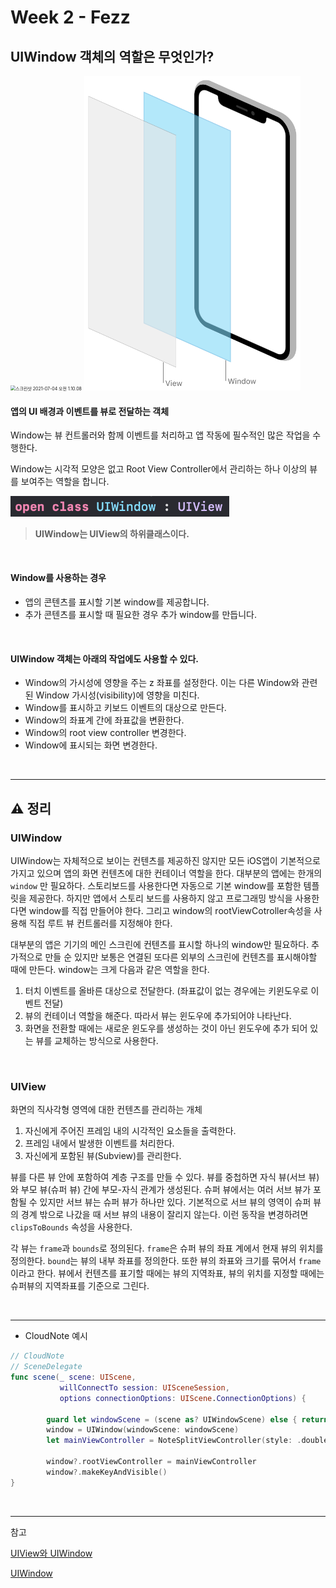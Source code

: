 # Week 2 - Fezz

## UIWindow 객체의 역할은 무엇인가?

<img src="/Users/yjaewoongnaver.com/Desktop/스크린샷 2021-07-04 오전 1.10.08.png" alt="스크린샷 2021-07-04 오전 1.10.08" style="zoom:50%;" /> 

<img src="https://raw.githubusercontent.com/Fezravien/UploadForMarkdown/forUpload/img/c05af6a2-c616-482b-8f65-98013d40bb05.png" alt="window" style="zoom:55%;" /> 

<br> 

#### 앱의 UI 배경과 이벤트를 뷰로 전달하는 객체

Window는 뷰 컨트롤러와 함께 이벤트를 처리하고 앱 작동에 필수적인 많은 작업을 수행한다.

Window는 시각적 모양은 없고 Root View Controller에서 관리하는 하나 이상의 뷰를 보여주는 역할을 합니다.

<img src="https://raw.githubusercontent.com/Fezravien/UploadForMarkdown/forUpload/img/%E1%84%89%E1%85%B3%E1%84%8F%E1%85%B3%E1%84%85%E1%85%B5%E1%86%AB%E1%84%89%E1%85%A3%E1%86%BA%202021-07-04%20%E1%84%8B%E1%85%A9%E1%84%8C%E1%85%A5%E1%86%AB%201.16.18.png" alt="스크린샷 2021-07-04 오전 1.16.18" style="zoom:60%;" /> 

> **UIWindow는 UIView의 하위클래스이다.** 

<br>

#### Window를 사용하는 경우

- 앱의 콘텐츠를 표시할 기본 window를 제공합니다.
- 추가 콘텐츠를 표시할 때 필요한 경우 추가 window를 만듭니다.

<br>

#### UIWindow 객체는 아래의 작업에도 사용할 수 있다.

- Window의 가시성에 영향을 주는 z 좌표를 설정한다. 이는 다른 Window와 관련된 Window 가시성(visibility)에 영향을 미친다. 
- Window를 표시하고 키보드 이벤트의 대상으로 만든다.
- Window의 좌표계 간에 좌표값을 변환한다.
- Window의 root view controller 변경한다.
- Window에 표시되는 화면 변경한다.

<br>

---

## ⚠️ 정리

### UIWindow

UIWindow는 자체적으로 보이는 컨텐츠를 제공하진 않지만 모든 iOS앱이 기본적으로 가지고 있으며 앱의 화면 컨텐츠에 대한 컨테이너 역할을 한다. 대부분의 앱에는 한개의 `window` 만 필요하다. 스토리보드를 사용한다면 자동으로 기본 window를 포함한 템플릿을 제공한다. 하지만 앱에서 스토리 보드를 사용하지 않고 프로그래밍 방식을 사용한다면 window를 직접 만들어야 한다. 그리고 window의 rootViewCotroller속성을 사용해 직접 루트 뷰 컨트롤러를 지정해야 한다.

대부분의 앱은 기기의 메인 스크린에 컨텐츠를 표시할 하나의 window만 필요하다. 추가적으로 만들 순 있지만 보통은 연결된 또다른 외부의 스크린에 컨텐츠를 표시해야할 때에 만든다. window는 크게 다음과 같은 역할을 한다.

1. 터치 이벤트를 올바른 대상으로 전달한다. (좌표값이 없는 경우에는 키윈도우로 이벤트 전달)
2. 뷰의 컨테이너 역할을 해준다. 따라서 뷰는 윈도우에 추가되어야 나타난다.
3. 화면을 전환할 때에는 새로운 윈도우를 생성하는 것이 아닌 윈도우에 추가 되어 있는 뷰를 교체하는 방식으로 사용한다.

<br>

### UIView

화면의 직사각형 영역에 대한 컨텐츠를 관리하는 개체

1. 자신에게 주어진 프레임 내의 시각적인 요소들을 출력한다.
2. 프레임 내에서 발생한 이벤트를 처리한다.
3. 자신에게 포함된 뷰(Subview)를 관리한다.

뷰를 다른 뷰 안에 포함하여 계층 구조를 만들 수 있다. 뷰를 중첩하면 자식 뷰(서브 뷰)와 부모 뷰(슈퍼 뷰) 간에 부모-자식 관계가 생성된다. 슈퍼 뷰에서는 여러 서브 뷰가 포함될 수 있지만 서브 뷰는 슈퍼 뷰가 하나만 있다. 기본적으로 서브 뷰의 영역이 슈퍼 뷰의 경계 밖으로 나갔을 때 서브 뷰의 내용이 잘리지 않는다. 이런 동작을 변경하려면 `clipsToBounds` 속성을 사용한다.

각 뷰는 `frame`과 `bounds`로 정의된다. `frame`은 슈퍼 뷰의 좌표 계에서 현재 뷰의 위치를 정의한다. `bound`는 뷰의 내부 좌표를 정의한다. 또한 뷰의 좌표와 크기를 묶어서 `frame` 이라고 한다. 뷰에서 컨텐츠를 표기할 때에는 뷰의 지역좌표, 뷰의 위치를 지정할 때에는 슈퍼뷰의 지역좌표를 기준으로 그린다.

<br>

---

- CloudNote 예시

```swift
// CloudNote
// SceneDelegate
func scene(_ scene: UIScene, 
           willConnectTo session: UISceneSession, 
           options connectionOptions: UIScene.ConnectionOptions) {
    
        guard let windowScene = (scene as? UIWindowScene) else { return }
        window = UIWindow(windowScene: windowScene)
        let mainViewController = NoteSplitViewController(style: .doubleColumn)
        
        window?.rootViewController = mainViewController
        window?.makeKeyAndVisible()
}
```

<br>

---

참고 

[UIView와 UIWindow](https://ahyeonlog.tistory.com/16)

[UIWindow](https://developer.apple.com/documentation/uikit/uiwindow)

